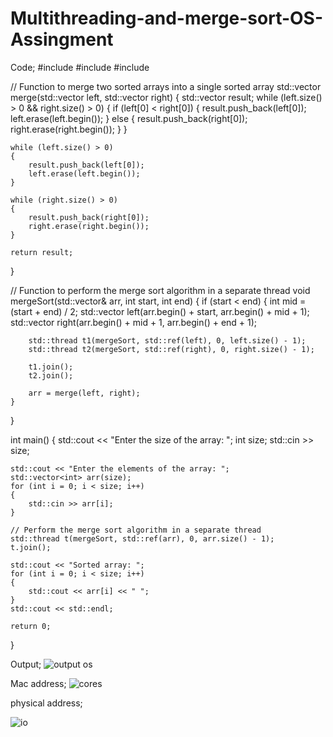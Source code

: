 # Multithreading-and-merge-sort-OS-Assingment
Code;
#include <iostream>
#include <thread>
#include <vector>
 
// Function to merge two sorted arrays into a single sorted array
std::vector<int> merge(std::vector<int> left, std::vector<int> right)
{
    std::vector<int> result;
    while (left.size() > 0 && right.size() > 0)
    {
        if (left[0] < right[0])
        {
            result.push_back(left[0]);
            left.erase(left.begin());
        }
        else
        {
            result.push_back(right[0]);
            right.erase(right.begin());
        }
    }
 
    while (left.size() > 0)
    {
        result.push_back(left[0]);
        left.erase(left.begin());
    }
 
    while (right.size() > 0)
    {
        result.push_back(right[0]);
        right.erase(right.begin());
    }
 
    return result;
}
 
// Function to perform the merge sort algorithm in a separate thread
void mergeSort(std::vector<int>& arr, int start, int end)
{
    if (start < end)
    {
        int mid = (start + end) / 2;
        std::vector<int> left(arr.begin() + start, arr.begin() + mid + 1);
        std::vector<int> right(arr.begin() + mid + 1, arr.begin() + end + 1);
 
        std::thread t1(mergeSort, std::ref(left), 0, left.size() - 1);
        std::thread t2(mergeSort, std::ref(right), 0, right.size() - 1);
 
        t1.join();
        t2.join();
 
        arr = merge(left, right);
    }
}
 
int main()
{
    std::cout << "Enter the size of the array: ";
    int size;
    std::cin >> size;
 
    std::cout << "Enter the elements of the array: ";
    std::vector<int> arr(size);
    for (int i = 0; i < size; i++)
    {
        std::cin >> arr[i];
    }
 
    // Perform the merge sort algorithm in a separate thread
    std::thread t(mergeSort, std::ref(arr), 0, arr.size() - 1);
    t.join();
 
    std::cout << "Sorted array: ";
    for (int i = 0; i < size; i++)
    {
        std::cout << arr[i] << " ";
    }
    std::cout << std::endl;
 
    return 0;
}


Output;
![output os](https://user-images.githubusercontent.com/92621862/209759577-bb2e4deb-0898-4961-bc44-21f11896bbaf.PNG)

Mac address;
![cores](https://user-images.githubusercontent.com/92621862/209759600-fa6c676c-c635-4340-8198-b8aea09d987d.PNG)


physical address;

![io](https://user-images.githubusercontent.com/92621862/209759622-817b3255-59ca-427a-b191-98abdcbcba33.PNG)




 
